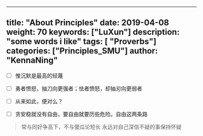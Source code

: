 
---
title: "About Principles"
date: 2019-04-08 
weight: 70
keywords: ["LuXun"]
description: "some words i like"
tags: [ "Proverbs"]
categories: ["Principles_SMU"]
author: "KennaNing"
---

- [ ] 惟沉默是最高的轻蔑
- [ ] 勇者愤怒，抽刀向更强者；怯者愤怒，却抽刃向更弱者
- [ ] 从来如此，便对么？
- [ ] 贪安稳就没有自由，要自由就要历些危险。自由这两条路


> 常与同好争高下，不与傻瓜论短长
> 永远对自己深信不疑的事保持怀疑
